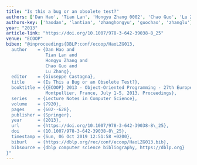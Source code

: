 ```yaml
---
title: "Is this a bug or an obsolete test?"
authors: ['Dan Hao', 'Tian Lan', 'Hongyu Zhang 0002', 'Chao Guo', 'Lu Zhang 0023']
authors-key: ['haodan', 'lantian', 'zhanghongyu', 'guochao', 'zhanglu']
year: "2013"
article-link: "https://doi.org/10.1007/978-3-642-39038-8_25"
venue: "ECOOP"
bibex: "@inproceedings{DBLP:conf/ecoop/HaoLZG013,
  author    = {Dan Hao and
               Tian Lan and
               Hongyu Zhang and
               Chao Guo and
               Lu Zhang},
  editor    = {Giuseppe Castagna},
  title     = {Is This a Bug or an Obsolete Test?},
  booktitle = {{ECOOP} 2013 - Object-Oriented Programming - 27th European Conference,
               Montpellier, France, July 1-5, 2013. Proceedings},
  series    = {Lecture Notes in Computer Science},
  volume    = {7920},
  pages     = {602--628},
  publisher = {Springer},
  year      = {2013},
  url       = {https://doi.org/10.1007/978-3-642-39038-8\_25},
  doi       = {10.1007/978-3-642-39038-8\_25},
  timestamp = {Sun, 06 Oct 2019 12:51:58 +0200},
  biburl    = {https://dblp.org/rec/conf/ecoop/HaoLZG013.bib},
  bibsource = {dblp computer science bibliography, https://dblp.org}
}"
---
```

